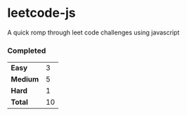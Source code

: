 # leetcode-js
A quick romp through leet code challenges using javascript

### Completed 
<table>
<tr><td><b>Easy</b></td><td>3</td></tr>
<tr><td><b>Medium</b></td><td>5</td></tr>
<tr><td><b>Hard</b></td><td>1</td></tr>
<tr><td><b>Total</b></td><td>10</td></tr>
</table>